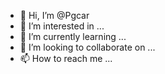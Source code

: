 - 👋 Hi, I’m @Pgcar
- 👀 I’m interested in ...
- 🌱 I’m currently learning ...
- 💞️ I’m looking to collaborate on ...
- 📫 How to reach me ...

<!---
Pgcar/Pgcar is a ✨ special ✨ repository because its `README.md` (this file) appears on your GitHub profile.
You can click the Preview link to take a look at your changes.
--->
